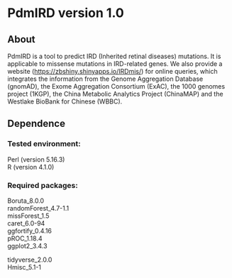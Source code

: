 # PdmIRD version 1.0 #
## About

PdmIRD is a tool to predict IRD (Inherited retinal diseases) mutations. It is applicable to missense mutations in IRD-related genes. We also provide a website (https://zbshiny.shinyapps.io/IRDmis/) for online queries, which integrates the information from the Genome Aggregation Database (gnomAD), the Exome Aggregation Consortium (ExAC), the 1000 genomes project (1KGP), the China Metabolic Analytics Project (ChinaMAP) and the Westlake BioBank for Chinese (WBBC).

## Dependence
### Tested environment:
Perl (version 5.16.3)  
R (version 4.1.0)  
### Required packages:
Boruta_8.0.0         
randomForest_4.7-1.1  
missForest_1.5        
caret_6.0-94          
ggfortify_0.4.16   
pROC_1.18.4   
ggplot2_3.4.3   

tidyverse_2.0.0   
Hmisc_5.1-1         
